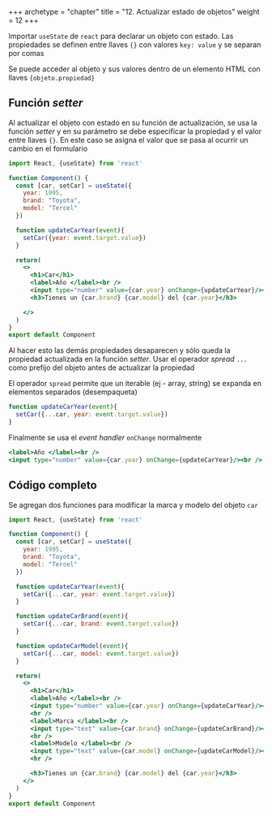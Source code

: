 +++
archetype = "chapter"
title = "12. Actualizar estado de objetos"
weight = 12
+++

Importar `useState` de `react` para declarar un objeto con estado. Las propiedades se definen entre llaves `{}` con valores `key: value` y se separan por comas

Se puede acceder al objeto y sus valores dentro de un elemento HTML con llaves `{objeto.propiedad}`

## Función _setter_
Al actualizar el objeto con estado en su función de actualización, se usa la función _setter_ y en su parámetro se debe especificar la propiedad y el valor entre llaves `{}`. En este caso se asigna el valor que se pasa al ocurrir un cambio en el formulario

```jsx {title="Component.jsx" hl_lines="5-7 10-12 18"}
import React, {useState} from 'react'

function Component() {
  const [car, setCar] = useState({
    year: 1995,
    brand: "Toyota",
    model: "Tercel"
  })

  function updateCarYear(event){
    setCar({year: event.target.value})
  }

  return(    
    <>
      <h1>Car</h1>
      <label>Año </label><br />
      <input type="number" value={car.year} onChange={updateCarYear}/><br />
      <h3>Tienes un {car.brand} {car.model} del {car.year}</h3>

    </>
  )
}
export default Component
```
Al hacer esto las demás propiedades desaparecen y sólo queda la propiedad actualizada en la función _setter_. Usar el operador _spread_ `...` como prefijo del objeto antes de actualizar la propiedad 

El operador `spread` permite que un iterable (ej - array, string) se expanda en elementos separados (desempaqueta)

```jsx {hl_lines="2"}
function updateCarYear(event){
  setCar({...car, year: event.target.value})
}
```

Finalmente se usa el _event handler_ `onChange` normalmente
```jsx {hl_lines="2"}
<label>Año </label><br />
<input type="number" value={car.year} onChange={updateCarYear}/><br />
```

## Código completo
Se agregan dos funciones para modificar la marca y modelo del objeto `car`
```jsx {title="Component.jsx" hl_lines="14-16 18-20 29 32"}
import React, {useState} from 'react'

function Component() {
  const [car, setCar] = useState({
    year: 1995,
    brand: "Toyota",
    model: "Tercel"
  })

  function updateCarYear(event){
    setCar({...car, year: event.target.value})
  }

  function updateCarBrand(event){
    setCar({...car, brand: event.target.value})
  }

  function updateCarModel(event){
    setCar({...car, model: event.target.value})
  }

  return(    
    <>
      <h1>Car</h1>
      <label>Año </label><br />
      <input type="number" value={car.year} onChange={updateCarYear}/><br />
      <hr />
      <label>Marca </label><br />
      <input type="text" value={car.brand} onChange={updateCarBrand}/><br />
      <hr />
      <label>Modelo </label><br />
      <input type="text" value={car.model} onChange={updateCarModel}/><br />
      <hr />

      <h3>Tienes un {car.brand} {car.model} del {car.year}</h3>
    </>
  )
}
export default Component
```